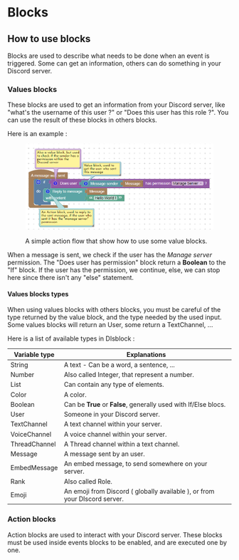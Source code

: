 # Blocks

## How to use blocks

Blocks are used to describe what needs to be done when an event is triggered. Some can get an information, others can do something in your Discord server.

### Values blocks

These blocks are used to get an information from your Discord server, like "what's the username of this user ?" or "Does this user has this role ?". You can use the result of these blocks in others blocks.&#x20;

Here is an example :

<figure><img src="../.gitbook/assets/ValueBlocks.PNG" alt=""><figcaption><p>A simple action flow that show how to use some value blocks.</p></figcaption></figure>

When a message is sent, we check if the user has the _Manage server_ permission. The "Does user has permission" block return a **Boolean** to the "If" block. If the user has the permission, we continue, else, we can stop here since there isn't any "else" statement.

#### Values blocks types

When using values blocks with others blocks, you must be careful of the type returned by the value block, and the type needed by the used input. Some values blocks will return an User, some return a TextChannel, ...

Here is a list of available types in DIsblock :

| Variable type | Explanations                                                               |
| ------------- | -------------------------------------------------------------------------- |
| String        | A text - Can be a word, a sentence, ...                                    |
| Number        | Also called Integer, that represent a number.                              |
| List          | Can contain any type of elements.                                          |
| Color         | A color.                                                                   |
| Boolean       | Can be **True** or **False**, generally used with If/Else blocs.           |
| User          | Someone in your Discord server.                                            |
| TextChannel   | A text channel within your server.                                         |
| VoiceChannel  | A voice channel within your server.                                        |
| ThreadChannel | A Thread channel within a text channel.                                    |
| Message       | A message sent by an user.                                                 |
| EmbedMessage  | An embed message, to send somewhere on your server.                        |
| Rank          | Also called Role.                                                          |
| Emoji         | An emoji from Discord ( globally available ), or from your DIscord server. |

### Action blocks

Action blocks are used to interact with your Discord server. These blocks must be used inside events blocks to be enabled, and are executed one by one.
